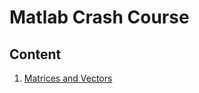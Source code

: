 # Matlab Crash Course



## Content

1. [Matrices and Vectors](https://github.com/fethicekinmez/MATLAB-Crash/blob/main/Matrices_and_Vectors.m)

